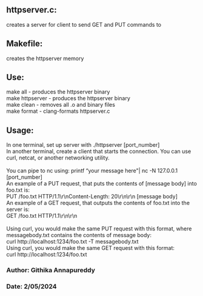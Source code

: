 ## httpserver.c: 
creates a server for client to send GET and PUT commands to 

## Makefile: 
creates the httpserver memory

## Use:
make all - produces the httpserver binary<br>
make httpserver - produces the httpserver binary<br>
make clean - removes all .o and binary files<br>
make format - clang-formats httpserver.c<br>

## Usage:
In one terminal, set up server with ./httpserver [port_number]<br>
In another terminal, create a client that starts the connection. You can use curl, netcat, or another networking utility.<br><br>
You can pipe to nc using: printf “your message here"| nc -N 127.0.0.1 [port_number]<br>
An example of a PUT request, that puts the contents of [message body] into foo.txt is:<br>
PUT /foo.txt HTTP/1.1\r\nContent-Length: 20\r\n\r\n [message body]<br>
An example of a GET request, that outputs the contents of foo.txt into the server is:<br>
GET /foo.txt HTTP/1.1\r\n\r\n<br><br>
Using curl, you would make the same PUT request with this format, where messagebody.txt contains the contents of message body:<br>
curl http://localhost:1234/foo.txt -T messagebody.txt<br>
Using curl, you would make the same GET request with this format:<br>
curl http://localhost:1234/foo.txt<br>


### Author: Githika Annapureddy
### Date: 2/05/2024
